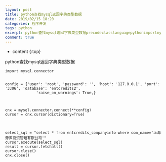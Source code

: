 ```yaml
---
layout: post
title: python查找mysql返回字典类型数据
date: 2019/02/15 18:20
categories: 程序开发
tags: python
excerpt: python查找mysql返回字典类型数据precodeclasslanguagepythonimportmysqlconnectorconfiguserrootpasswordhost127001port3306databaseentcredits2raiseonwarningsTruecnxmysqlconnectorconnectconfigcursorcnxcursordictionary
comment: true
---
```


* content
{:top}

python查找mysql返回字典类型数据

    
    
    import mysql.connector 
    
    
    config = {'user': 'root', 'password': '', 'host': '127.0.0.1', 'port': '3306', 'database': 'entcredits2',
                  'raise_on_warnings': True,}
    
    
    
    cnx = mysql.connector.connect(**config)
    cursor = cnx.cursor(dictionary=True)
    
    
    
    select_sql = "select * from entcredits_companyinfo where com_name='上海源庐投资管理有限公司'"
    cursor.execute(select_sql)
    result = cursor.fetchall()
    cursor.close()
    cnx.close()
    


    